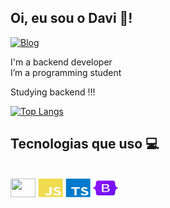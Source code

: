 ## Oi, eu sou o Davi 👋!

[![Blog](https://img.shields.io/badge/LinkedIn-0077B5?style=for-the-badge&logo=linkedin&logoColor=white)](https://www.linkedin.com/in/davi-rosa-148520284)

I'm a backend developer<br />
I’m a programming student

Studying backend !!!

[![Top Langs](https://github-readme-stats.vercel.app/api/top-langs/?username=rosadavi)](https://github.com/rosadavi/github-readme-stats)
  ## Tecnologias que uso 💻
<div style="display: inline_block"><br>
  <img align="center" height="30" width="40" src="https://cdn.jsdelivr.net/gh/devicons/devicon@latest/icons/nodejs/nodejs-original.svg" />
  <img align="center" height="30" width="40" src="https://raw.githubusercontent.com/devicons/devicon/master/icons/javascript/javascript-plain.svg">
  <img align="center" height="30" width="40" src="https://raw.githubusercontent.com/devicons/devicon/master/icons/typescript/typescript-plain.svg">
  <img align="center" height="30" width="40" src="https://raw.githubusercontent.com/devicons/devicon/master/icons/bootstrap/bootstrap-original.svg">
</div> 
